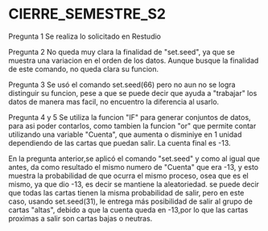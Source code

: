 # CIERRE_SEMESTRE_S2
Pregunta 1
Se realiza lo solicitado en Restudio

Pregunta 2
No queda muy clara la finalidad de "set.seed", ya que se muestra una variacion en el orden de los datos. Aunque busque la finalidad de este comando, no queda clara su funcion.

Pregunta 3
Se usó el comando set.seed(66) pero no aun no se logra distinguir su funcion, pese a que se puede decir que ayuda a "trabajar" los datos de manera mas facil, no encuentro la diferencia al usarlo.

Pregunta 4 y 5
Se utiliza la funcion "IF" para generar conjuntos de datos, para asi poder contarlos, como tambien la funcion "or" que permite contar utilizando una variable "Cuenta", que aumenta o disminiye en 1 unidad dependiendo de las cartas que puedan salir. La cuenta final es -13.

En la pregunta anterior,se aplicó el comando "set.seed" y como al igual que antes, da como resultado el mismo numero de "Cuenta" que era  -13, y esto muestra  la probabilidad de que ocurra el mismo proceso, osea que es el mismo, ya que dio -13, es decir se mantiene la aleatoriedad.
se puede decir que  todas las cartas tienen la misma probabilidad de salir, pero  en este caso, usando set.seed(31), le entrega más posibilidad de salir al grupo de cartas "altas", debido a que la cuenta queda en -13,por lo que  las cartas proximas a salir son cartas bajas o neutras.
